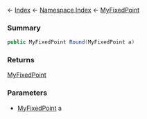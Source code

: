 ← [Index](Api-Index) ← [Namespace Index](Namespace-Index) ← [MyFixedPoint](VRage.MyFixedPoint)

### Summary

```csharp
public MyFixedPoint Round(MyFixedPoint a)
```

### Returns

[MyFixedPoint](VRage.MyFixedPoint)

### Parameters

* [MyFixedPoint](VRage.MyFixedPoint) a
